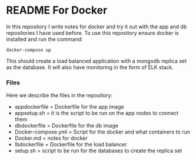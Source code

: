 # README For Docker
In this repository I write notes for docker and try it out with the app and db repositories I have used before.
To use this repository ensure docker is installed and run the command:
````
docker-compose up
````
This should create a load balanced application with a mongodb replica set as the database. It will also have monitoring in the form of ELK stack.
### **Files**
Here we describe the files in the repository:
- appdockerfile = Dockerfile for the app image
- appsetup.sh = it is the script to be run on the app nodes to connect them
- dbdockerfile = Dockerfile for the db image
- Docker-compose.yml = Script for the docker and what containers to run
- Docker.md = notes for docker
- lbdockerfile = Dockerfile for the load balancer
- setup.sh = script to be run for the databases to create the replica set
